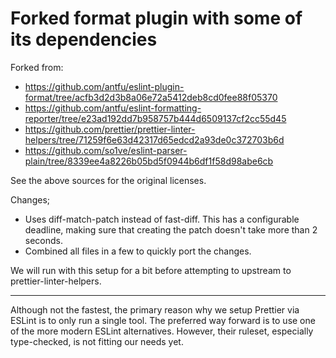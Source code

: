 # Forked format plugin with some of its dependencies

Forked from:

- https://github.com/antfu/eslint-plugin-format/tree/acfb3d2d3b8a06e72a5412deb8cd0fee88f05370
- https://github.com/antfu/eslint-formatting-reporter/tree/e23ad192dd7b958757b444d6509137cf2cc55d45
- https://github.com/prettier/prettier-linter-helpers/tree/71259f6e63d42317d65edcd2a93de0c372703b6d
- https://github.com/so1ve/eslint-parser-plain/tree/8339ee4a8226b05bd5f0944b6df1f58d98abe6cb

See the above sources for the original licenses.

Changes;

- Uses diff-match-patch instead of fast-diff. This has a configurable deadline, making
  sure that creating the patch doesn't take more than 2 seconds.
- Combined all files in a few to quickly port the changes.

We will run with this setup for a bit before attempting to upstream to
prettier-linter-helpers.

---

Although not the fastest, the primary reason why we setup Prettier via ESLint is to only
run a single tool. The preferred way forward is to use one of the more modern ESLint
alternatives. However, their ruleset, especially type-checked, is not fitting our needs
yet.
